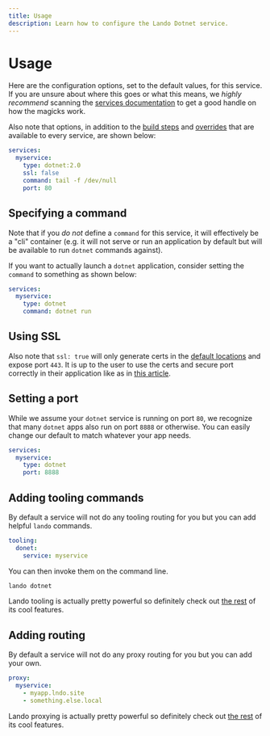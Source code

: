 ```yaml
---
title: Usage
description: Learn how to configure the Lando Dotnet service.
---
```


# Usage

Here are the configuration options, set to the default values, for this service. If you are unsure about where this goes or what this means, we *highly recommend* scanning the [services documentation](https://docs.lando.dev/core/v3/services.html) to get a good handle on how the magicks work.

Also note that options, in addition to the [build steps](https://docs.lando.dev/core/v3/services/lando.html#build-steps) and [overrides](https://docs.lando.dev/core/v3/services/lando.html#overrides) that are available to every service, are shown below:

```yaml
services:
  myservice:
    type: dotnet:2.0
    ssl: false
    command: tail -f /dev/null
    port: 80
```

## Specifying a command

Note that if you *do not* define a `command` for this service, it will effectively be a "cli" container (e.g. it will not serve or run an application by default but will be available to run `dotnet` commands against).

If you want to actually launch a `dotnet` application, consider setting the `command` to something as shown below:

```yaml
services:
  myservice:
    type: dotnet
    command: dotnet run
```

## Using SSL

Also note that `ssl: true` will only generate certs in the [default locations](https://docs.lando.dev/core/v3/security.html) and expose port `443`. It is up to the user to use the certs and secure port correctly in their application like as in [this article](https://asp.net-hacker.rocks/2018/07/05/aspnetcore-ssl.html).

## Setting a port

While we assume your `dotnet` service is running on port `80`, we recognize that many `dotnet` apps also run on port `8888` or otherwise. You can easily change our default to match whatever your app needs.

```yaml
services:
  myservice:
    type: dotnet
    port: 8888
```


## Adding tooling commands

By default a service will not do any tooling routing for you but you can add helpful `lando` commands.

```yaml
tooling:
  donet:
    service: myservice
```

You can then invoke them on the command line.

```bash
lando dotnet
```

Lando tooling is actually pretty powerful so definitely check out [the rest](https://docs.lando.dev/core/v3/tooling.html) of its cool features.

## Adding routing

By default a service will not do any proxy routing for you but you can add your own.

```yaml
proxy:
  myservice:
    - myapp.lndo.site
    - something.else.local
```

Lando proxying is actually pretty powerful so definitely check out [the rest](https://docs.lando.dev/core/v3/proxy.html) of its cool features.

